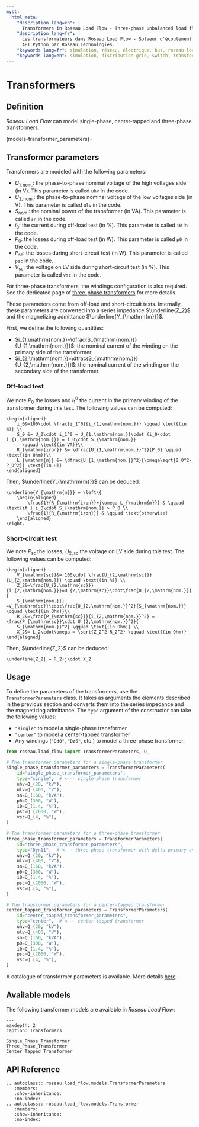 ```yaml
---
myst:
  html_meta:
    "description lang=en": |
      Transformers in Roseau Load Flow - Three-phase unbalanced load flow solver in a Python API by Roseau Technologies.
    "description lang=fr": |
      Les transformateurs dans Roseau Load Flow - Solveur d'écoulement de charge triphasé et déséquilibré dans une
      API Python par Roseau Technologies.
    "keywords lang=fr": simulation, réseau, électrique, bus, roseau load flow, transformateurs, modèle
    "keywords lang=en": simulation, distribution grid, switch, transformers, model
---
```


# Transformers

## Definition

_Roseau Load Flow_ can model single-phase, center-tapped and three-phase transformers.

(models-transformer_parameters)=

## Transformer parameters

Transformers are modeled with the following parameters:

- $U_{1,\mathrm{nom.}}$: the phase-to-phase nominal voltage of the high voltages side (in V). This
  parameter is called `uhv` in the code.
- $U_{2,\mathrm{nom.}}$: the phase-to-phase nominal voltage of the low voltages side (in V). This
  parameter is called `ulv` in the code.
- $S_{\mathrm{nom.}}$: the nominal power of the transformer (in VA). This parameter is called `sn`
  in the code.
- $i_0$: the current during off-load test (in %). This parameter is called `i0` in the code.
- $P_0$: the losses during off-load test (in W). This parameter is called `p0` in the code.
- $P_{\mathrm{sc}}$: the losses during short-circuit test (in W). This parameter is called `psc`
  in the code.
- $V_{\mathrm{sc}}$: the voltage on LV side during short-circuit test (in %). This parameter is
  called `vsc` in the code.

For three-phase transformers, the windings configuration is also required. See the dedicated page
of [three-phase transformers](Three_Phase_Transformer.md) for more details.

These parameters come from off-load and short-circuit tests. Internally, these parameters are
converted into a series impedance $\underline{Z_2}$ and the magnetizing admittance
$\underline{Y_{\mathrm{m}}}$.

First, we define the following quantities:

- $i_{1,\mathrm{nom.}}=\dfrac{S_{\mathrm{nom.}}}{U_{1,\mathrm{nom.}}}$: the nominal current of the
  winding on the primary side of the transformer
- $i_{2,\mathrm{nom.}}=\dfrac{S_{\mathrm{nom.}}}{U_{2,\mathrm{nom.}}}$: the nominal current of the
  winding on the secondary side of the transformer.

### Off-load test

We note $P_0$ the losses and $i_1^0$ the current in the primary winding of the transformer during
this test. The following values can be computed:

```{math}
\begin{aligned}
    i_0&=100\cdot \frac{i_1^0}{i_{1,\mathrm{nom.}}} \qquad \text{(in %)} \\
    S_0 &= U_0\cdot i_1^0 = U_{1,\mathrm{nom.}}\cdot (i_0\cdot i_{1,\mathrm{nom.}}) = i_0\cdot S_{\mathrm{nom.}}
      \qquad \text{(in VA)}\\
    R_{\mathrm{iron}} &= \dfrac{U_{1,\mathrm{nom.}}^2}{P_0} \qquad \text{(in Ohm)}\\
    L_{\mathrm{m}} &= \dfrac{U_{1,\mathrm{nom.}}^2}{\omega\sqrt{S_0^2-P_0^2}} \text{(in H)}
\end{aligned}
```

Then, $\underline{Y_{\mathrm{m}}}$ can be deduced:

```{math}
\underline{Y_{\mathrm{m}}} = \left\{
    \begin{aligned}
        \frac{1}{R_{\mathrm{iron}}+j\omega L_{\mathrm{m}}} & \qquad \text{if } i_0\cdot S_{\mathrm{nom.}} > P_0 \\
        \frac{1}{R_{\mathrm{iron}}} & \qquad \text{otherwise}
    \end{aligned}
\right.
```

### Short-circuit test

We note $P_{\mathrm{sc}}$ the losses, $U_{2,\mathrm{sc}}$ the voltage on LV side during this test. The following
values can be computed:

```{math}
\begin{aligned}
    V_{\mathrm{sc}}&= 100\cdot \frac{U_{2,\mathrm{sc}}}{U_{2,\mathrm{nom.}}} \qquad \text{(in %)} \\
    Z_2&=\frac{U_{2,\mathrm{sc}}}{i_{2,\mathrm{nom.}}}=U_{2,\mathrm{sc}}\cdot\frac{U_{2,\mathrm{nom.}}}{
    S_{\mathrm{nom.}}} =V_{\mathrm{sc}}\cdot\frac{U_{2,\mathrm{nom.}}^2}{S_{\mathrm{nom.}}} \qquad \text{(in Ohm)}\\
    R_2&=\frac{P_{\mathrm{sc}}}{i_{2,\mathrm{nom.}}^2} = \frac{P_{\mathrm{sc}}\cdot U_{2,\mathrm{nom.}}^2}{
    S_{\mathrm{nom.}}^2} \qquad \text{(in Ohm)} \\
    X_2&= L_2\cdot\omega = \sqrt{Z_2^2-R_2^2} \qquad \text{(in Ohm)}
\end{aligned}
```

Then, $\underline{Z_2}$ can be deduced:

```{math}
\underline{Z_2} = R_2+j\cdot X_2
```

## Usage

To define the parameters of the transformers, use the `TransformerParameters` class. It takes as
arguments the elements described in the previous section and converts them into the series
impedance and the magnetizing admittance. The `type` argument of the constructor can take the
following values:

- `"single"` to model a single-phase transformer
- `"center"` to model a center-tapped transformer
- Any windings (`"Dd0"`, `"Dz6"`, etc.) to model a three-phase transformer.

```python
from roseau.load_flow import TransformerParameters, Q_

# The transformer parameters for a single-phase transformer
single_phase_transformer_parameters = TransformerParameters(
    id="single_phase_transformer_parameters",
    type="single",  # <--- single-phase transformer
    uhv=Q_(20, "kV"),
    ulv=Q_(400, "V"),
    sn=Q_(160, "kVA"),
    p0=Q_(300, "W"),
    i0=Q_(1.4, "%"),
    psc=Q_(2000, "W"),
    vsc=Q_(4, "%"),
)

# The transformer parameters for a three-phase transformer
three_phase_transformer_parameters = TransformerParameters(
    id="three_phase_transformer_parameters",
    type="Dyn11",  # <--- three-phase transformer with delta primary and wye secondary
    uhv=Q_(20, "kV"),
    ulv=Q_(400, "V"),
    sn=Q_(160, "kVA"),
    p0=Q_(300, "W"),
    i0=Q_(1.4, "%"),
    psc=Q_(2000, "W"),
    vsc=Q_(4, "%"),
)

# The transformer parameters for a center-tapped transformer
center_tapped_transformer_parameters = TransformerParameters(
    id="center_tapped_transformer_parameters",
    type="center",  # <--- center-tapped transformer
    uhv=Q_(20, "kV"),
    ulv=Q_(400, "V"),
    sn=Q_(160, "kVA"),
    p0=Q_(300, "W"),
    i0=Q_(1.4, "%"),
    psc=Q_(2000, "W"),
    vsc=Q_(4, "%"),
)
```

A catalogue of transformer parameters is available. More details [here](catalogues-transformers).

## Available models

The following transformer models are available in _Roseau Load Flow_:

```{toctree}
---
maxdepth: 2
caption: Transformers
---
Single_Phase_Transformer
Three_Phase_Transformer
Center_Tapped_Transformer
```

## API Reference

```{eval-rst}
.. autoclass:: roseau.load_flow.models.TransformerParameters
   :members:
   :show-inheritance:
   :no-index:
.. autoclass:: roseau.load_flow.models.Transformer
   :members:
   :show-inheritance:
   :no-index:
```
